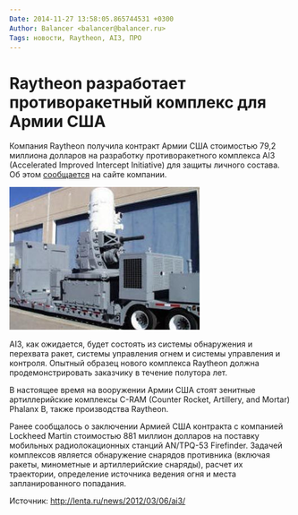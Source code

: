 ```yaml
---
Date: 2014-11-27 13:58:05.865744531 +0300
Author: Balancer <balancer@balancer.ru>
Tags: новости, Raytheon, AI3, ПРО
---
```


# Raytheon разработает противоракетный комплекс для Армии США

Компания Raytheon получила контракт Армии США стоимостью 79,2 миллиона
долларов на разработку противоракетного комплекса AI3 (Accelerated
Improved Intercept Initiative) для защиты личного состава. Об
этом [сообщается](http://raytheon.mediaroom.com/index.php?s=43&item=2050)
на сайте компании.

![AI3](2012-03-06-ai3-contract.jpg)

AI3, как ожидается, будет состоять из системы обнаружения и перехвата
ракет, системы управления огнем и системы управления и контроля. Опытный
образец нового комплекса Raytheon должна продемонстрировать заказчику в
течение полутора лет.

В настоящее время на вооружении Армии США стоят зенитные артиллерийские
комплексы C-RAM (Counter Rocket, Artillery, and Mortar) Phalanx B, также
производства Raytheon.

Ранее сообщалось о заключении Армией США контракта с компанией
Lockheed Martin стоимостью 881 миллион долларов на поставку мобильных
радиолокационных станций AN/TPQ-53 Firefinder. Задачей комплексов
является обнаружение снарядов противника (включая ракеты, минометные и
артиллерийские снаряды), расчет их траектории, определение источника
ведения огня и места запланированного попадания.

Источник: http://lenta.ru/news/2012/03/06/ai3/
